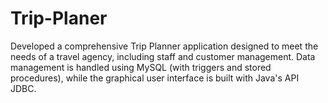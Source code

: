 # Trip-Planer
Developed a comprehensive Trip Planner application designed to meet the needs of a travel agency, including staff and customer management. Data management is handled using MySQL (with triggers and stored procedures), while the graphical user interface is built with Java's API JDBC.
